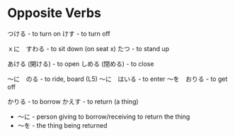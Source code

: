 # Opposite Verbs
つける - to turn on
けす - to turn off

ｘに　すわる - to sit down (on seat x)
たつ - to stand up

あける (開ける) - to open
しめる (閉める) - to close

〜に　のる - to ride, board (L5)
〜に　はいる - to enter
〜を　おりる - to get off

かりる - to borrow
かえす - to return (a thing)
- 〜に - person giving to borrow/receiving to return the thing
- 〜を - the thing being returned

